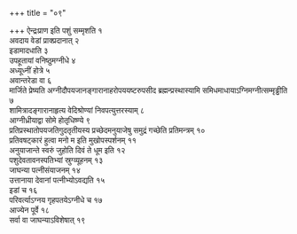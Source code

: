 +++
title = "०९"

+++
ऐन्द्रःप्राण इति पशुं सम्मृशति १  
अवदाय वेडां प्राक्प्रदानात् २  
इडामादधाति ३  
उपहूतायां वनिष्ठुमग्नीधे ४  
अध्यूध्नीं होत्रे ५  
 अवान्तरेडा वा ६  
मार्जिते प्रेष्यति अग्नीदौपयजानङ्गारानाहरोपययष्टरुपसीद ब्रह्मन्प्रस्थास्यामि समिधमाधायाऽग्निमग्नीत्सम्मृड्ढीति ७  
शामित्रादङ्गारानाहृत्य वेदिश्रोण्यां निवपत्युत्तरस्याम् ८  
आग्नीध्रीयाद्वा सोमे होतृधिष्ण्ये ९  
प्रतिप्रस्थातोपयजतिगुदतृतीयस्य प्रच्छेदमनुयाजेषु समुद्रं गच्छेति प्रतिमन्त्रम् १०  
प्रतिवषट्कारं हुत्वा मनो म इति मुखोपस्पर्शनम् ११  
अनुयाजान्ते स्वरुं जुहोति दिवं ते धूम इति १२  
पशुदेवतावनस्पतिभ्यां स्रुग्व्यूहनम् १३  
जाघन्या पत्नीसंयाजनम् १४  
उत्तानाया देवानां पत्नीभ्योऽवद्यति १५  
इडां च १६  
परिवर्त्याऽग्नय गृहपतयेऽग्नीधे च १७  
आज्येन पूर्वे १८  
सर्वा वा जाघन्याऽविशेषात् १९  
